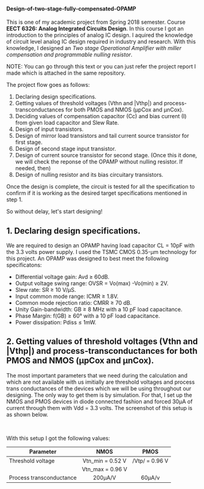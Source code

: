 #### Design-of-two-stage-fully-compensated-OPAMP

This is one of my academic project from Spring 2018 semester. Course __EECT 6326: Analog Integrated Circuits Design__. In this course I got an introduction to the principles of analog IC design. I aquired the knowledge of circuit level analog IC design required in industry and research. With this knowledge, I designed an _Two stage Operational Amplifier with miller compensation and programmable nulling resistor_.

NOTE: You can go through this text or you can just refer the project report I made which is attached in the same repository.


The project flow goes as follows:
1. Declaring design specifications.
2. Getting values of threshold voltages (Vthn and |Vthp|) and process-transconductances for both PMOS and NMOS (μpCox and μnCox).
3. Deciding values of compensation capacitor (Cc) and bias current (I) from given load capacitor and Slew Rate.
4. Design of input transistors.
5. Design of mirror load transistors and tail current source transistor for first stage.
6. Design of second stage input transistor.
7. Design of current source transistor for second stage. (Once this it done, we will check the reponse of the OPAMP without nulling resistor. If needed, then)
8. Design of nulling resistor and its bias circuitary transistors.

Once the design is complete, the circuit is tested for all the specification to confirm if it is working as the desired target specifications mentioned in step 1.

So without delay, let's start designing!

## 1. Declaring design specifications.
We are required to design an OPAMP having load capacitor CL = 10pF with the 3.3 volts power supply. I used the TSMC CMOS 0.35-μm technology for this project. An OPAMP was designed to best meet the following specificatons:
- Differential voltage gain: Avd ≥ 60dB.
- Output voltage swing range: OVSR = Vo(max) -Vo(min) ≥ 2V.
- Slew rate: SR ≥ 10 V/μS.
- Input common mode range: ICMR ≥ 1.8V.
- Common mode rejection ratio: CMRR ≥ 70 dB.
- Unity Gain-bandwidth: GB ≥ 8 MHz with a 10 pF load capacitance.
- Phase Margin: f(GB) ≥ 60° with a 10 pF load capacitance.
- Power dissipation: Pdiss ≤ 1mW.

## 2. Getting values of threshold voltages (Vthn and |Vthp|) and process-transconductances for both PMOS and NMOS (μpCox and μnCox).
The most important parameters that we need during the calculation and which are not available with us imitially are threshold voltages and process trans conductances of the devices which we will be using throughout our designing. The only way to get them is by simulation. For that, I set up the NMOS and PMOS devices in diode connected fashion and forced 30μA of current through them with Vdd = 3.3 volts. The screenshot of this setup is as shown below.

<p align="center">
<img ![alt text](https://github.com/akash10295/Design-of-two-stage-fully-compensated-OPAMP/blob/master/Screenshots/vth_ucox.jpg)/>
</p>

With this setup I got the following values:

| Parameter                | NMOS             | PMOS           |
| ------------------------ |:----------------:| :-------------:|
| Threshold voltage        | Vtn_min = 0.52 V | /Vtp/ = 0.96 V |
|                          | Vtn_max = 0.96 V |                |
| Process transconductance | 200μA/V          |         60μA/v |
